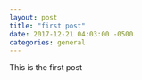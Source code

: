 ```yaml
---
layout: post
title: "first post"
date: 2017-12-21 04:03:00 -0500
categories: general
---
```

This is the first post